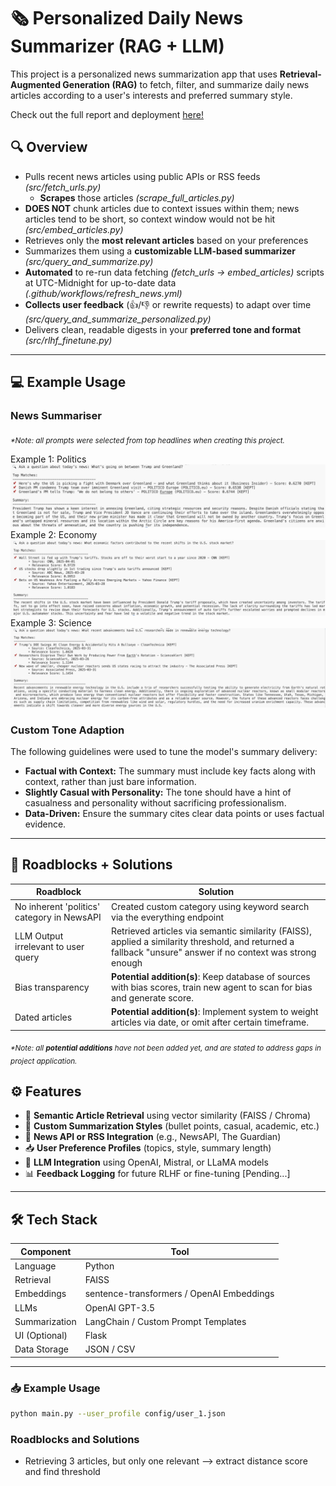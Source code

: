 # 🗞️ Personalized Daily News Summarizer (RAG + LLM)

This project is a personalized news summarization app that uses **Retrieval-Augmented Generation (RAG)** to fetch, filter, and summarize daily news articles according to a user's interests and preferred summary style.

Check out the full report and deployment [here!](https://scottpitcher.github.io/#newsretrievalpage)

## 🔍 Overview
- Pulls recent news articles using public APIs or RSS feeds *(src/fetch_urls.py)*
  - **Scrapes** those articles *(scrape_full_articles.py)*
- **DOES NOT** chunk articles due to context issues within them; news articles tend to be short, so context window would not be hit *(src/embed_articles.py)*
- Retrieves only the **most relevant articles** based on your preferences 
- Summarizes them using a **customizable LLM-based summarizer** *(src/query_and_summarize.py)*
- **Automated** to re-run data fetching *(fetch_urls -> embed_articles)* scripts at UTC-Midnight for up-to-date data *(.github/workflows/refresh_news.yml)*
- **Collects user feedback** (👍/👎 or rewrite requests) to adapt over time *(src/query_and_summarize_personalized.py)*
- Delivers clean, readable digests in your **preferred tone and format** *(src/rlhf_finetune.py)*

---
## 💻 Example Usage
### News Summariser
<sub><i>*Note: all prompts were selected from top headlines when creating this project.</i></sub>

Example 1: Politics
![Example Query 1](images/Example%20Query%201.png)
Example 2: Economy
![Example Query 2](images/Example%20Query%202.png)
Example 3: Science
![Example Query 3](images/Example%20Query%203.png)

### Custom Tone Adaption
The following guidelines were used to tune the model's summary delivery:
- **Factual with Context:** The summary must include key facts along with context, rather than just bare information.
- **Slightly Casual with Personality:** The tone should have a hint of casualness and personality without sacrificing professionalism.
- **Data-Driven:** Ensure the summary cites clear data points or uses factual evidence.
---
## 🔨 Roadblocks + Solutions
| Roadblock      | Solution                                  |
|----------------|-------------------------------------------|
|No inherent 'politics' category in NewsAPI|Created custom category using keyword search via the everything endpoint |
|LLM Output irrelevant to user query| Retrieved articles via semantic similarity (FAISS), applied a similarity threshold, and returned a fallback "unsure" answer if no context was strong enough|
|Bias transparency|**Potential addition(s)**: Keep database of sources with bias scores, train new agent to scan for bias and generate score.|
|Dated articles|**Potential addition(s)**: Implement system to weight articles via date, or omit after certain timeframe.|

<sub><i>*Note: all **potential additions** have not been added yet, and are stated to address gaps in project application.</i></sub>

## ⚙️ Features

- 🔎 **Semantic Article Retrieval** using vector similarity (FAISS / Chroma)
- 🤖 **Custom Summarization Styles** (bullet points, casual, academic, etc.)
- 📰 **News API or RSS Integration** (e.g., NewsAPI, The Guardian)
- 📥 **User Preference Profiles** (topics, style, summary length)
- 🧠 **LLM Integration** using OpenAI, Mistral, or LLaMA models
- 📊 **Feedback Logging** for future RLHF or fine-tuning [Pending...]

---

## 🛠️ Tech Stack

| Component      | Tool                                      |
|----------------|-------------------------------------------|
| Language       | Python                                    |
| Retrieval      | FAISS                           |
| Embeddings     | sentence-transformers / OpenAI Embeddings |
| LLMs           | OpenAI GPT-3.5         |
| Summarization  | LangChain / Custom Prompt Templates       |
| UI (Optional)  | Flask                        |
| Data Storage   | JSON / CSV                       |

---

### 📥 Example Usage

```bash
python main.py --user_profile config/user_1.json

```
### Roadblocks and Solutions
- Retrieving 3 articles, but only one relevant --> extract distance score and find threshold

